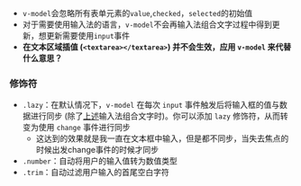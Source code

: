 - `v-model`会忽略所有表单元素的`value`,`checked`，`selected`的初始值
- 对于需要使用输入法的语言，`v-model`不会再输入法组合文字过程中得到更新，想更新需要使用`input`事件
- **在文本区域插值 (`<textarea></textarea>`) 并不会生效，应用 `v-model` 来代替 什么意思？** 

### 修饰符

- `.lazy`：在默认情况下，`v-model` 在每次 `input` 事件触发后将输入框的值与数据进行同步 (除了[上述](https://cn.vuejs.org/v2/guide/forms.html#vmodel-ime-tip)输入法组合文字时)。你可以添加 `lazy` 修饰符，从而转变为使用 `change` 事件进行同步 
  - 这达到的效果就是我一直在文本框中输入，但是都不同步，当失去焦点的时候出发change事件的时候才同步
- `.number`：自动将用户的输入值转为数值类型
- `.trim`：自动过滤用户输入的首尾空白字符 